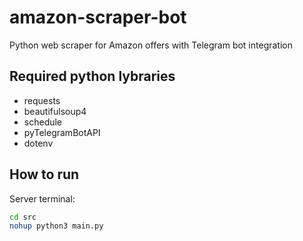 # amazon-scraper-bot
Python web scraper for Amazon offers with Telegram bot integration


## Required python lybraries

- requests
- beautifulsoup4
- schedule
- pyTelegramBotAPI
- dotenv


## How to run

Server terminal:
```sh
cd src
nohup python3 main.py
```